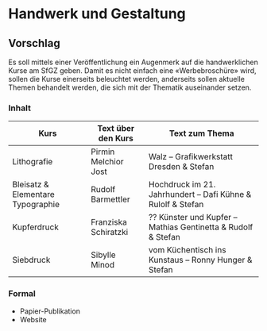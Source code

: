 # Handwerk und Gestaltung

## Vorschlag 
Es soll mittels einer Veröffentlichung ein Augenmerk auf die handwerklichen Kurse am SfGZ geben. Damit es nicht einfach eine «Werbebroschüre» wird, sollen die Kurse einerseits beleuchtet werden, anderseits sollen aktuelle Themen behandelt werden, die sich mit der Thematik auseinander setzen.


### Inhalt


| Kurs                              | Text über den Kurs   | Text zum Thema                                               | 
|-----------------------------------|----------------------|--------------------------------------------------------------| 
| Lithografie                       | Pirmin Melchior Jost | Walz –  Grafikwerkstatt Dresden & Stefan                     | 
| Bleisatz & Elementare Typographie | Rudolf Barmettler    | Hochdruck im 21. Jahrhundert – Dafi Kühne & Rulolf & Stefan  | 
| Kupferdruck                       | Franziska Schiratzki | ?? Künster und Kupfer – Mathias Gentinetta & Rudolf & Stefan | 
| Siebdruck                         | Sibylle Minod        | vom Küchentisch ins Kunstaus – Ronny Hunger & Stefan         | 


### Formal
* Papier-Publikation
* Website

